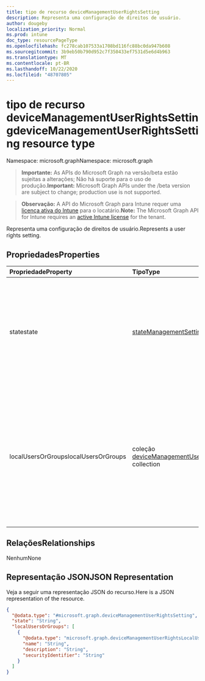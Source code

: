 ```yaml
---
title: tipo de recurso deviceManagementUserRightsSetting
description: Representa uma configuração de direitos de usuário.
author: dougeby
localization_priority: Normal
ms.prod: intune
doc_type: resourcePageType
ms.openlocfilehash: fc278cab107533a1708bd116fc88bc0da947b608
ms.sourcegitcommit: 3b9eb50b790d952c7f350433ef7531d5e6d4b963
ms.translationtype: MT
ms.contentlocale: pt-BR
ms.lasthandoff: 10/22/2020
ms.locfileid: "48707805"
---
```

# <a name="devicemanagementuserrightssetting-resource-type"></a><span data-ttu-id="97752-103">tipo de recurso deviceManagementUserRightsSetting</span><span class="sxs-lookup"><span data-stu-id="97752-103">deviceManagementUserRightsSetting resource type</span></span>

<span data-ttu-id="97752-104">Namespace: microsoft.graph</span><span class="sxs-lookup"><span data-stu-id="97752-104">Namespace: microsoft.graph</span></span>

> <span data-ttu-id="97752-105">**Importante:** As APIs do Microsoft Graph na versão/beta estão sujeitas a alterações; Não há suporte para o uso de produção.</span><span class="sxs-lookup"><span data-stu-id="97752-105">**Important:** Microsoft Graph APIs under the /beta version are subject to change; production use is not supported.</span></span>

> <span data-ttu-id="97752-106">**Observação:** A API do Microsoft Graph para Intune requer uma [licença ativa do Intune](https://go.microsoft.com/fwlink/?linkid=839381) para o locatário.</span><span class="sxs-lookup"><span data-stu-id="97752-106">**Note:** The Microsoft Graph API for Intune requires an [active Intune license](https://go.microsoft.com/fwlink/?linkid=839381) for the tenant.</span></span>

<span data-ttu-id="97752-107">Representa uma configuração de direitos de usuário.</span><span class="sxs-lookup"><span data-stu-id="97752-107">Represents a user rights setting.</span></span>

## <a name="properties"></a><span data-ttu-id="97752-108">Propriedades</span><span class="sxs-lookup"><span data-stu-id="97752-108">Properties</span></span>
|<span data-ttu-id="97752-109">Propriedade</span><span class="sxs-lookup"><span data-stu-id="97752-109">Property</span></span>|<span data-ttu-id="97752-110">Tipo</span><span class="sxs-lookup"><span data-stu-id="97752-110">Type</span></span>|<span data-ttu-id="97752-111">Descrição</span><span class="sxs-lookup"><span data-stu-id="97752-111">Description</span></span>|
|:---|:---|:---|
|<span data-ttu-id="97752-112">state</span><span class="sxs-lookup"><span data-stu-id="97752-112">state</span></span>|[<span data-ttu-id="97752-113">stateManagementSetting</span><span class="sxs-lookup"><span data-stu-id="97752-113">stateManagementSetting</span></span>](../resources/intune-deviceconfig-statemanagementsetting.md)|<span data-ttu-id="97752-114">Representando o estado atual desta configuração de direitos do usuário.</span><span class="sxs-lookup"><span data-stu-id="97752-114">Representing the current state of this user rights setting.</span></span> <span data-ttu-id="97752-115">Os valores possíveis são: `notConfigured`, `blocked`, `allowed`.</span><span class="sxs-lookup"><span data-stu-id="97752-115">Possible values are: `notConfigured`, `blocked`, `allowed`.</span></span>|
|<span data-ttu-id="97752-116">localUsersOrGroups</span><span class="sxs-lookup"><span data-stu-id="97752-116">localUsersOrGroups</span></span>|<span data-ttu-id="97752-117">coleção [deviceManagementUserRightsLocalUserOrGroup](../resources/intune-deviceconfig-devicemanagementuserrightslocaluserorgroup.md)</span><span class="sxs-lookup"><span data-stu-id="97752-117">[deviceManagementUserRightsLocalUserOrGroup](../resources/intune-deviceconfig-devicemanagementuserrightslocaluserorgroup.md) collection</span></span>|<span data-ttu-id="97752-118">Representar uma coleção de usuários ou grupos locais que serão definidos no dispositivo se o estado dessa configuração for permitido.</span><span class="sxs-lookup"><span data-stu-id="97752-118">Representing a collection of local users or groups which will be set on device if the state of this setting is Allowed.</span></span> <span data-ttu-id="97752-119">Esta coleção pode conter um máximo de 500 elementos.</span><span class="sxs-lookup"><span data-stu-id="97752-119">This collection can contain a maximum of 500 elements.</span></span>|

## <a name="relationships"></a><span data-ttu-id="97752-120">Relações</span><span class="sxs-lookup"><span data-stu-id="97752-120">Relationships</span></span>
<span data-ttu-id="97752-121">Nenhum</span><span class="sxs-lookup"><span data-stu-id="97752-121">None</span></span>

## <a name="json-representation"></a><span data-ttu-id="97752-122">Representação JSON</span><span class="sxs-lookup"><span data-stu-id="97752-122">JSON Representation</span></span>
<span data-ttu-id="97752-123">Veja a seguir uma representação JSON do recurso.</span><span class="sxs-lookup"><span data-stu-id="97752-123">Here is a JSON representation of the resource.</span></span>
<!-- {
  "blockType": "resource",
  "@odata.type": "microsoft.graph.deviceManagementUserRightsSetting"
}
-->
``` json
{
  "@odata.type": "#microsoft.graph.deviceManagementUserRightsSetting",
  "state": "String",
  "localUsersOrGroups": [
    {
      "@odata.type": "microsoft.graph.deviceManagementUserRightsLocalUserOrGroup",
      "name": "String",
      "description": "String",
      "securityIdentifier": "String"
    }
  ]
}
```





